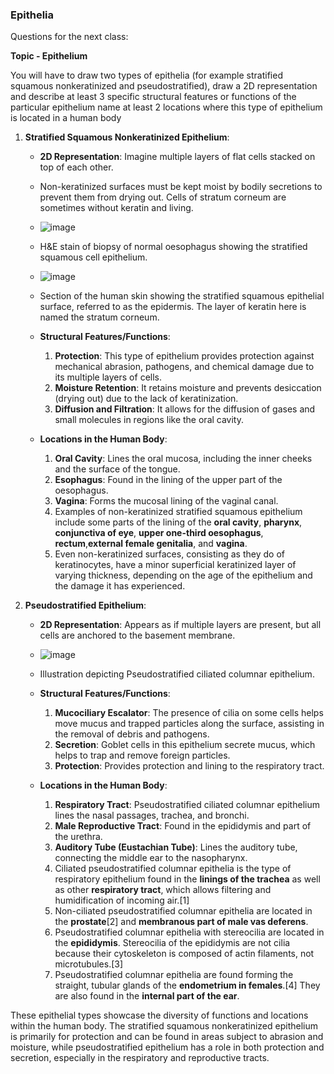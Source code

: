 
### Epithelia 

Questions for the next class:

**Topic - Epithelium**

You will have to draw two types of epithelia (for example stratified squamous nonkeratinized and pseudostratified), 
draw a 2D representation and describe at least 3 specific structural features or functions of the particular epithelium
name at least 2 locations where this type of epithelium is located in a human body


1. **Stratified Squamous Nonkeratinized Epithelium**:
   - **2D Representation**: Imagine multiple layers of flat cells stacked on top of each other.
   - Non-keratinized surfaces must be kept moist by bodily secretions to prevent them from drying out. Cells of stratum corneum are sometimes without keratin and living.
   - ![image](https://github.com/pe1l1nl1/23007/assets/19546253/129395cf-6dfb-4aaf-9807-812da12de4a4)
   - H&E stain of biopsy of normal oesophagus showing the stratified squamous cell epithelium.
   - ![image](https://github.com/pe1l1nl1/23007/assets/19546253/d2c93eaf-21fc-4da1-babf-3372f17a370c)
   - Section of the human skin showing the stratified squamous epithelial surface, referred to as the epidermis. The layer of keratin here is named the stratum corneum.
   - **Structural Features/Functions**:
     1. **Protection**: This type of epithelium provides protection against mechanical abrasion, pathogens, and chemical damage due to its multiple layers of cells.
     1. **Moisture Retention**: It retains moisture and prevents desiccation (drying out) due to the lack of keratinization.
     1. **Diffusion and Filtration**: It allows for the diffusion of gases and small molecules in regions like the oral cavity.

   - **Locations in the Human Body**:
     1. **Oral Cavity**: Lines the oral mucosa, including the inner cheeks and the surface of the tongue.
     1. **Esophagus**: Found in the lining of the upper part of the oesophagus.
     1. **Vagina**: Forms the mucosal lining of the vaginal canal.
     1. Examples of non-keratinized stratified squamous epithelium include some parts of the lining of the **oral cavity**, **pharynx**, **conjunctiva of eye**, **upper one-third oesophagus**, **rectum**,**external female genitalia**, and **vagina**.
     1. Even non-keratinized surfaces, consisting as they do of keratinocytes, have a minor superficial keratinized layer of varying thickness, depending on the age of the epithelium and the damage it has experienced.

2. **Pseudostratified Epithelium**:
   - **2D Representation**: Appears as if multiple layers are present, but all cells are anchored to the basement membrane.
   - ![image](https://github.com/pe1l1nl1/23007/assets/19546253/ee4cfdc7-7af8-498e-a53b-4f59c32ca26b)
   - Illustration depicting Pseudostratified ciliated columnar epithelium.

   - **Structural Features/Functions**:
     1. **Mucociliary Escalator**: The presence of cilia on some cells helps move mucus and trapped particles along the surface, assisting in the removal of debris and pathogens.
     1. **Secretion**: Goblet cells in this epithelium secrete mucus, which helps to trap and remove foreign particles.
     1. **Protection**: Provides protection and lining to the respiratory tract.

   - **Locations in the Human Body**:
     1. **Respiratory Tract**: Pseudostratified ciliated columnar epithelium lines the nasal passages, trachea, and bronchi.
     1. **Male Reproductive Tract**: Found in the epididymis and part of the urethra.
     1. **Auditory Tube (Eustachian Tube)**: Lines the auditory tube, connecting the middle ear to the nasopharynx.
     1. Ciliated pseudostratified columnar epithelia is the type of respiratory epithelium found in the **linings of the trachea** as well as other **respiratory tract**, which allows filtering and humidification of incoming air.[1]
     1. Non-ciliated pseudostratified columnar epithelia are located in the **prostate**[2] and **membranous part of male vas deferens**.
     1. Pseudostratified columnar epithelia with stereocilia are located in the **epididymis**. Stereocilia of the epididymis are not cilia because their cytoskeleton is composed of actin filaments, not microtubules.[3] 
     1. Pseudostratified columnar epithelia are found forming the straight, tubular glands of the **endometrium in females**.[4] They are also found in the **internal part of the ear**.


These epithelial types showcase the diversity of functions and locations within the human body. The stratified squamous nonkeratinized epithelium is primarily for protection and can be found in areas subject to abrasion and moisture, while pseudostratified epithelium has a role in both protection and secretion, especially in the respiratory and reproductive tracts.
